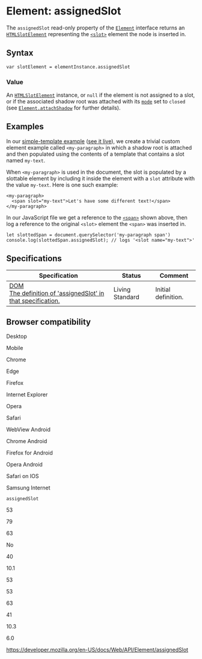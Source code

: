 Element: assignedSlot
=====================

The `assignedSlot` read-only property of the [`Element`](../element) interface returns an [`HTMLSlotElement`](../htmlslotelement) representing the [`<slot>`](https://developer.mozilla.org/en-US/docs/Web/HTML/Element/slot) element the node is inserted in.

Syntax
------

    var slotElement = elementInstance.assignedSlot

### Value

An [`HTMLSlotElement`](../htmlslotelement) instance, or `null` if the element is not assigned to a slot, or if the associated shadow root was attached with its [`mode`](../shadowroot/mode) set to `closed` (see [`Element.attachShadow`](attachshadow) for further details).

Examples
--------

In our [simple-template example](https://github.com/mdn/web-components-examples/tree/master/simple-template) ([see it live](https://mdn.github.io/web-components-examples/simple-template/)), we create a trivial custom element example called `<my-paragraph>` in which a shadow root is attached and then populated using the contents of a template that contains a slot named `my-text`.

When `<my-paragraph>` is used in the document, the slot is populated by a slottable element by including it inside the element with a `slot` attribute with the value `my-text`. Here is one such example:

    <my-paragraph>
      <span slot="my-text">Let's have some different text!</span>
    </my-paragraph>

In our JavaScript file we get a reference to the [`<span>`](https://developer.mozilla.org/en-US/docs/Web/HTML/Element/span) shown above, then log a reference to the original `<slot>` element the `<span>` was inserted in.

    let slottedSpan = document.querySelector('my-paragraph span')
    console.log(slottedSpan.assignedSlot); // logs '<slot name="my-text">'

Specifications
--------------

<table><thead><tr class="header"><th>Specification</th><th>Status</th><th>Comment</th></tr></thead><tbody><tr class="odd"><td><a href="https://dom.spec.whatwg.org/#dom-slotable-assignedslot">DOM<br />
<span class="small">The definition of 'assignedSlot' in that specification.</span></a></td><td><span class="spec-living">Living Standard</span></td><td>Initial definition.</td></tr></tbody></table>

Browser compatibility
---------------------

Desktop

Mobile

Chrome

Edge

Firefox

Internet Explorer

Opera

Safari

WebView Android

Chrome Android

Firefox for Android

Opera Android

Safari on IOS

Samsung Internet

`assignedSlot`

53

79

63

No

40

10.1

53

53

63

41

10.3

6.0

<a href="https://developer.mozilla.org/en-US/docs/Web/API/Element/assignedSlot" class="_attribution-link">https://developer.mozilla.org/en-US/docs/Web/API/Element/assignedSlot</a>
